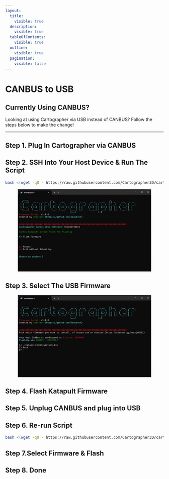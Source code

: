 ```yaml
---
layout:
  title:
    visible: true
  description:
    visible: true
  tableOfContents:
    visible: true
  outline:
    visible: true
  pagination:
    visible: false
---
```


# CANBUS to USB

## Currently Using CANBUS?

Looking at using Cartographer via USB instead of CANBUS? Follow the steps below to make the change!

***

## Step 1. Plug In Cartographer via CANBUS

## Step 2. SSH Into Your Host Device & Run The Script

```bash
bash <(wget -qO - https://raw.githubusercontent.com/Cartographer3D/cartographer-klipper/refs/heads/master/firmware.sh) -t katapult -s usb
```

<figure><img src="../../../.gitbook/assets/image (25).png" alt=""><figcaption></figcaption></figure>

## Step 3. Select The USB Firmware

<figure><img src="../../../.gitbook/assets/image (27).png" alt=""><figcaption></figcaption></figure>

## Step 4. Flash Katapult Firmware

## Step 5. Unplug CANBUS and plug into USB

## Step 6. Re-run Script

```bash
bash <(wget -qO - https://raw.githubusercontent.com/Cartographer3D/cartographer-klipper/refs/heads/master/firmware.sh) -f usb
```



## Step 7.Select Firmware & Flash

## Step 8. Done

